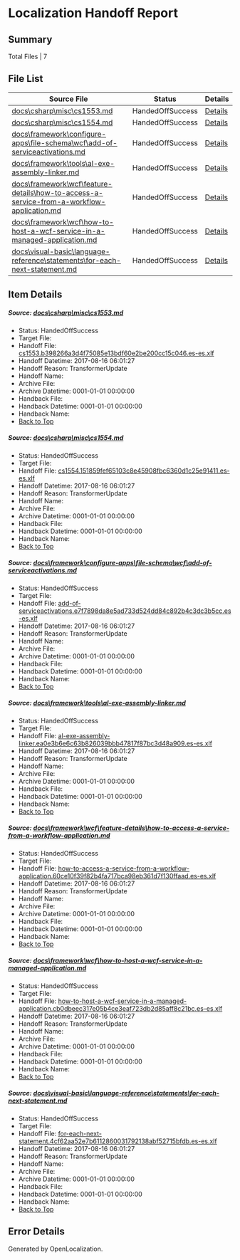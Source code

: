 # <a name='report-top'></a> Localization Handoff Report

## Summary
 Total Files | 7

## File List
 Source File | Status | Details 
 ----------- | ------ | ------- 
 [docs\csharp\misc\cs1553.md](https://github.com/OpenLocalizationTestOrg/docs/blob/75444267cc262dcdfc807db05b2441b78c986800/docs/csharp/misc/cs1553.md) | HandedOffSuccess | [Details](#9902cb7462cac78569e53047a43f5ed2826575ee17404)
 [docs\csharp\misc\cs1554.md](https://github.com/OpenLocalizationTestOrg/docs/blob/75444267cc262dcdfc807db05b2441b78c986800/docs/csharp/misc/cs1554.md) | HandedOffSuccess | [Details](#34edc93eaf71cf4b299d797f9e460f4475dace8217405)
 [docs\framework\configure-apps\file-schema\wcf\add-of-serviceactivations.md](https://github.com/OpenLocalizationTestOrg/docs/blob/75444267cc262dcdfc807db05b2441b78c986800/docs/framework/configure-apps/file-schema/wcf/add-of-serviceactivations.md) | HandedOffSuccess | [Details](#e41435da87339047e0dd0b591d17ac5221853bbe19232)
 [docs\framework\tools\al-exe-assembly-linker.md](https://github.com/OpenLocalizationTestOrg/docs/blob/75444267cc262dcdfc807db05b2441b78c986800/docs/framework/tools/al-exe-assembly-linker.md) | HandedOffSuccess | [Details](#2bbb13d5a885cca264ebb29edd5f97799630601e20960)
 [docs\framework\wcf\feature-details\how-to-access-a-service-from-a-workflow-application.md](https://github.com/OpenLocalizationTestOrg/docs/blob/75444267cc262dcdfc807db05b2441b78c986800/docs/framework/wcf/feature-details/how-to-access-a-service-from-a-workflow-application.md) | HandedOffSuccess | [Details](#93e6dbd455a04e2d67667b6c876a65f2c3b55b3524533)
 [docs\framework\wcf\how-to-host-a-wcf-service-in-a-managed-application.md](https://github.com/OpenLocalizationTestOrg/docs/blob/75444267cc262dcdfc807db05b2441b78c986800/docs/framework/wcf/how-to-host-a-wcf-service-in-a-managed-application.md) | HandedOffSuccess | [Details](#37a24a03dbad312e96a26fd09b8a1de51e95c63424984)
 [docs\visual-basic\language-reference\statements\for-each-next-statement.md](https://github.com/OpenLocalizationTestOrg/docs/blob/75444267cc262dcdfc807db05b2441b78c986800/docs/visual-basic/language-reference/statements/for-each-next-statement.md) | HandedOffSuccess | [Details](#b9d1c4e7304384ab155ccfb6f5ddba52d5de4a4d30353)

## Item Details
##### <a name='9902cb7462cac78569e53047a43f5ed2826575ee17404'></a> Source: [docs\csharp\misc\cs1553.md](https://github.com/OpenLocalizationTestOrg/docs/blob/75444267cc262dcdfc807db05b2441b78c986800/docs/csharp/misc/cs1553.md)
* Status: HandedOffSuccess
* Target File: 
* Handoff File: [cs1553.b398266a3d4f75085e13bdf60e2be200cc15c046.es-es.xlf](https://github.com/OpenLocalizationTestOrg/docs.handoff/blob/8dbba03bfa85e58374be83755e4a53e77c8d738f/ol-handoff/OpenLocalizationTestOrg/docs.es-es/master/vbcs_lo-mt/cs1553.b398266a3d4f75085e13bdf60e2be200cc15c046.es-es.xlf)
* Handoff Datetime: 2017-08-16 06:01:27
* Handoff Reason: TransformerUpdate
* Handoff Name: 
* Archive File: 
* Archive Datetime: 0001-01-01 00:00:00
* Handback File: 
* Handback Datetime: 0001-01-01 00:00:00
* Handback Name: 
* [Back to Top](#report-top)

##### <a name='34edc93eaf71cf4b299d797f9e460f4475dace8217405'></a> Source: [docs\csharp\misc\cs1554.md](https://github.com/OpenLocalizationTestOrg/docs/blob/75444267cc262dcdfc807db05b2441b78c986800/docs/csharp/misc/cs1554.md)
* Status: HandedOffSuccess
* Target File: 
* Handoff File: [cs1554.151859fef65103c8e45908fbc6360d1c25e91411.es-es.xlf](https://github.com/OpenLocalizationTestOrg/docs.handoff/blob/8dbba03bfa85e58374be83755e4a53e77c8d738f/ol-handoff/OpenLocalizationTestOrg/docs.es-es/master/vbcs_lo-mt/cs1554.151859fef65103c8e45908fbc6360d1c25e91411.es-es.xlf)
* Handoff Datetime: 2017-08-16 06:01:27
* Handoff Reason: TransformerUpdate
* Handoff Name: 
* Archive File: 
* Archive Datetime: 0001-01-01 00:00:00
* Handback File: 
* Handback Datetime: 0001-01-01 00:00:00
* Handback Name: 
* [Back to Top](#report-top)

##### <a name='e41435da87339047e0dd0b591d17ac5221853bbe19232'></a> Source: [docs\framework\configure-apps\file-schema\wcf\add-of-serviceactivations.md](https://github.com/OpenLocalizationTestOrg/docs/blob/75444267cc262dcdfc807db05b2441b78c986800/docs/framework/configure-apps/file-schema/wcf/add-of-serviceactivations.md)
* Status: HandedOffSuccess
* Target File: 
* Handoff File: [add-of-serviceactivations.e7f7898da8e5ad733d524dd84c892b4c3dc3b5cc.es-es.xlf](https://github.com/OpenLocalizationTestOrg/docs.handoff/blob/8dbba03bfa85e58374be83755e4a53e77c8d738f/ol-handoff/OpenLocalizationTestOrg/docs.es-es/master/net-med-mt/add-of-serviceactivations.e7f7898da8e5ad733d524dd84c892b4c3dc3b5cc.es-es.xlf)
* Handoff Datetime: 2017-08-16 06:01:27
* Handoff Reason: TransformerUpdate
* Handoff Name: 
* Archive File: 
* Archive Datetime: 0001-01-01 00:00:00
* Handback File: 
* Handback Datetime: 0001-01-01 00:00:00
* Handback Name: 
* [Back to Top](#report-top)

##### <a name='2bbb13d5a885cca264ebb29edd5f97799630601e20960'></a> Source: [docs\framework\tools\al-exe-assembly-linker.md](https://github.com/OpenLocalizationTestOrg/docs/blob/75444267cc262dcdfc807db05b2441b78c986800/docs/framework/tools/al-exe-assembly-linker.md)
* Status: HandedOffSuccess
* Target File: 
* Handoff File: [al-exe-assembly-linker.ea0e3b6e6c63b826039bbb47817f87bc3d48a909.es-es.xlf](https://github.com/OpenLocalizationTestOrg/docs.handoff/blob/8dbba03bfa85e58374be83755e4a53e77c8d738f/ol-handoff/OpenLocalizationTestOrg/docs.es-es/master/net-med-mt/al-exe-assembly-linker.ea0e3b6e6c63b826039bbb47817f87bc3d48a909.es-es.xlf)
* Handoff Datetime: 2017-08-16 06:01:27
* Handoff Reason: TransformerUpdate
* Handoff Name: 
* Archive File: 
* Archive Datetime: 0001-01-01 00:00:00
* Handback File: 
* Handback Datetime: 0001-01-01 00:00:00
* Handback Name: 
* [Back to Top](#report-top)

##### <a name='93e6dbd455a04e2d67667b6c876a65f2c3b55b3524533'></a> Source: [docs\framework\wcf\feature-details\how-to-access-a-service-from-a-workflow-application.md](https://github.com/OpenLocalizationTestOrg/docs/blob/75444267cc262dcdfc807db05b2441b78c986800/docs/framework/wcf/feature-details/how-to-access-a-service-from-a-workflow-application.md)
* Status: HandedOffSuccess
* Target File: 
* Handoff File: [how-to-access-a-service-from-a-workflow-application.60ce10f39f82b4fa717bca98eb361d7f130ffaad.es-es.xlf](https://github.com/OpenLocalizationTestOrg/docs.handoff/blob/8dbba03bfa85e58374be83755e4a53e77c8d738f/ol-handoff/OpenLocalizationTestOrg/docs.es-es/master/net-med-mt/how-to-access-a-service-from-a-workflow-application.60ce10f39f82b4fa717bca98eb361d7f130ffaad.es-es.xlf)
* Handoff Datetime: 2017-08-16 06:01:27
* Handoff Reason: TransformerUpdate
* Handoff Name: 
* Archive File: 
* Archive Datetime: 0001-01-01 00:00:00
* Handback File: 
* Handback Datetime: 0001-01-01 00:00:00
* Handback Name: 
* [Back to Top](#report-top)

##### <a name='37a24a03dbad312e96a26fd09b8a1de51e95c63424984'></a> Source: [docs\framework\wcf\how-to-host-a-wcf-service-in-a-managed-application.md](https://github.com/OpenLocalizationTestOrg/docs/blob/75444267cc262dcdfc807db05b2441b78c986800/docs/framework/wcf/how-to-host-a-wcf-service-in-a-managed-application.md)
* Status: HandedOffSuccess
* Target File: 
* Handoff File: [how-to-host-a-wcf-service-in-a-managed-application.cb0dbeec317e05b4ce3eaf723db2d85aff8c21bc.es-es.xlf](https://github.com/OpenLocalizationTestOrg/docs.handoff/blob/8dbba03bfa85e58374be83755e4a53e77c8d738f/ol-handoff/OpenLocalizationTestOrg/docs.es-es/master/net-med-mt/how-to-host-a-wcf-service-in-a-managed-application.cb0dbeec317e05b4ce3eaf723db2d85aff8c21bc.es-es.xlf)
* Handoff Datetime: 2017-08-16 06:01:27
* Handoff Reason: TransformerUpdate
* Handoff Name: 
* Archive File: 
* Archive Datetime: 0001-01-01 00:00:00
* Handback File: 
* Handback Datetime: 0001-01-01 00:00:00
* Handback Name: 
* [Back to Top](#report-top)

##### <a name='b9d1c4e7304384ab155ccfb6f5ddba52d5de4a4d30353'></a> Source: [docs\visual-basic\language-reference\statements\for-each-next-statement.md](https://github.com/OpenLocalizationTestOrg/docs/blob/75444267cc262dcdfc807db05b2441b78c986800/docs/visual-basic/language-reference/statements/for-each-next-statement.md)
* Status: HandedOffSuccess
* Target File: 
* Handoff File: [for-each-next-statement.4cf62aa52e7b6112860031792138abf52715bfdb.es-es.xlf](https://github.com/OpenLocalizationTestOrg/docs.handoff/blob/8dbba03bfa85e58374be83755e4a53e77c8d738f/ol-handoff/OpenLocalizationTestOrg/docs.es-es/master/vbcs_lo-mt/for-each-next-statement.4cf62aa52e7b6112860031792138abf52715bfdb.es-es.xlf)
* Handoff Datetime: 2017-08-16 06:01:27
* Handoff Reason: TransformerUpdate
* Handoff Name: 
* Archive File: 
* Archive Datetime: 0001-01-01 00:00:00
* Handback File: 
* Handback Datetime: 0001-01-01 00:00:00
* Handback Name: 
* [Back to Top](#report-top)


## Error Details

Generated by OpenLocalization.
